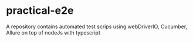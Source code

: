 # practical-e2e
 A repository contains automated test scrips using webDriverIO, Cucumber, Allure on top of nodeJs with typescript
